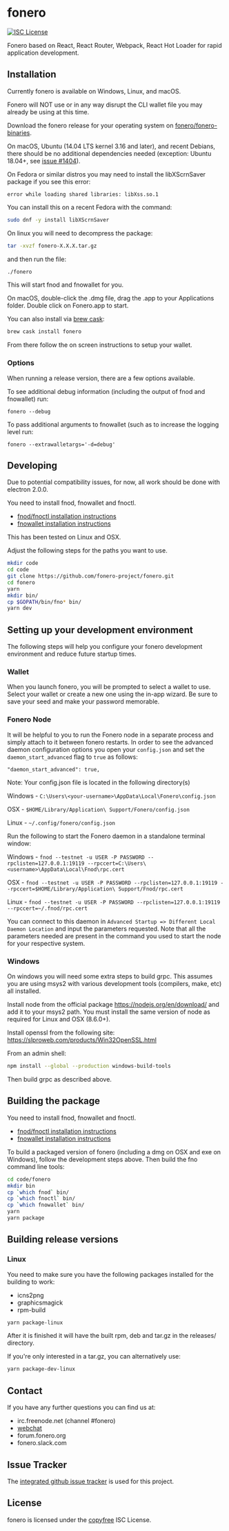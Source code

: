 # fonero

[![ISC License](http://img.shields.io/badge/license-ISC-blue.svg)](http://copyfree.org)

Fonero based on React, React Router, Webpack, React Hot Loader for rapid application development.

## Installation

Currently fonero is available on Windows, Linux, and macOS.

Fonero will NOT use or in any way disrupt the CLI wallet file you may
already be using at this time.

Download the fonero release for your operating system on [fonero/fonero-binaries](https://github.com/fonero-project/fonero-binaries/releases).

On macOS, Ubuntu (14.04 LTS kernel 3.16 and later), and recent Debians, there should be
no additional dependencies needed (exception: Ubuntu 18.04+, see [issue #1404](https://github.com/decred/decredition/issues/1404)).

On Fedora or similar distros you may need to install the libXScrnSaver
package if you see this error:
```
error while loading shared libraries: libXss.so.1
```

You can install this on a recent Fedora with the command:

```bash
sudo dnf -y install libXScrnSaver
```

On linux you will need to decompress the package:
```bash
tar -xvzf fonero-X.X.X.tar.gz
```
and then run the file:
```bash
./fonero
```

This will start fnod and fnowallet for you.

On macOS, double-click the .dmg file, drag the .app to your
Applications folder.  Double click on Fonero.app to start.

You can also install via [brew cask](https://caskroom.github.io):
```bash
brew cask install fonero
```

From there follow the on screen instructions to setup your wallet.

### Options

When running a release version, there are a few options available.

To see additional debug information (including the output of fnod and fnowallet) run:

```
fonero --debug
```

To pass additional arguments to fnowallet (such as to increase the logging level run:

```
fonero --extrawalletargs='-d=debug'
```

## Developing

Due to potential compatibility issues, for now, all work should be
done with electron 2.0.0.

You need to install fnod, fnowallet and fnoctl.

- [fnod/fnoctl installation instructions](https://github.com/fonero-project/fnod#updating)
- [fnowallet installation instructions](https://github.com/fonero-project/fnowallet#installation-and-updating)

This has been tested on Linux and OSX.

Adjust the following steps for the paths you want to use.

``` bash
mkdir code
cd code
git clone https://github.com/fonero-project/fonero.git
cd fonero
yarn
mkdir bin/
cp $GOPATH/bin/fno* bin/
yarn dev
```

## Setting up your development environment
The following steps will help you configure your fonero development environment and reduce future startup times.

### Wallet
When you launch fonero, you will be prompted to select a wallet to use. Select your wallet or create a new one using the in-app wizard. Be sure to save your seed and make your password memorable.

### Fonero Node
It will be helpful to you to run the Fonero node in a separate process and simply attach to it between fonero restarts. In order to see the advanced daemon configuration options you open your ```config.json``` and set the ```daemon_start_advanced``` flag to ```true``` as follows:

```"daemon_start_advanced": true,```

Note: Your config.json file is located in the following directory(s)

Windows - ```C:\Users\<your-username>\AppData\Local\Fonero\config.json```

OSX - ```$HOME/Library/Application\ Support/Fonero/config.json```

Linux - ```~/.config/fonero/config.json```

Run the following to start the Fonero daemon in a standalone terminal window:

Windows - ```fnod --testnet -u USER -P PASSWORD --rpclisten=127.0.0.1:19119 --rpccert=C:\Users\<username>\AppData\Local\Fnod\rpc.cert```

OSX - ```fnod --testnet -u USER -P PASSWORD --rpclisten=127.0.0.1:19119 --rpccert=$HOME/Library/Application\ Support/Fnod/rpc.cert```

Linux - ```fnod --testnet -u USER -P PASSWORD --rpclisten=127.0.0.1:19119 --rpccert=~/.fnod/rpc.cert```

You can connect to this daemon in ```Advanced Startup => Different Local Daemon Location``` and input the parameters requested. Note that all the parameters needed are present in the command you used to start the node for your respective system.

### Windows

On windows you will need some extra steps to build grpc.  This assumes
you are using msys2 with various development tools (compilers, make,
etc) all installed.

Install node from the official package https://nodejs.org/en/download/
and add it to your msys2 path.  You must install the same version of node as required for Linux and OSX (8.6.0+).

Install openssl from the following site:
https://slproweb.com/products/Win32OpenSSL.html

From an admin shell:

```bash
npm install --global --production windows-build-tools
```

Then build grpc as described above.

## Building the package

You need to install fnod, fnowallet and fnoctl.

- [fnod/fnoctl installation instructions](https://github.com/fonero-project/fnod#updating)
- [fnowallet installation instructions](https://github.com/fonero-project/fnowallet#installation-and-updating)

To build a packaged version of fonero (including a dmg on OSX and
exe on Windows), follow the development steps above.  Then build the
fno command line tools:

```bash
cd code/fonero
mkdir bin
cp `which fnod` bin/
cp `which fnoctl` bin/
cp `which fnowallet` bin/
yarn
yarn package
```

## Building release versions

### Linux

You need to make sure you have the following packages installed for the building to work:
- icns2png
- graphicsmagick
- rpm-build

```bash
yarn package-linux
```

After it is finished it will have the built rpm, deb and tar.gz in the releases/ directory.

If you're only interested in a tar.gz, you can alternatively use:

```bash
yarn package-dev-linux
```

## Contact

If you have any further questions you can find us at:

- irc.freenode.net (channel #fonero)
- [webchat](https://webchat.freenode.net/?channels=fonero)
- forum.fonero.org
- fonero.slack.com

## Issue Tracker

The
[integrated github issue tracker](https://github.com/fonero-project/fonero/issues)
is used for this project.

## License

fonero is licensed under the [copyfree](http://copyfree.org) ISC License.
